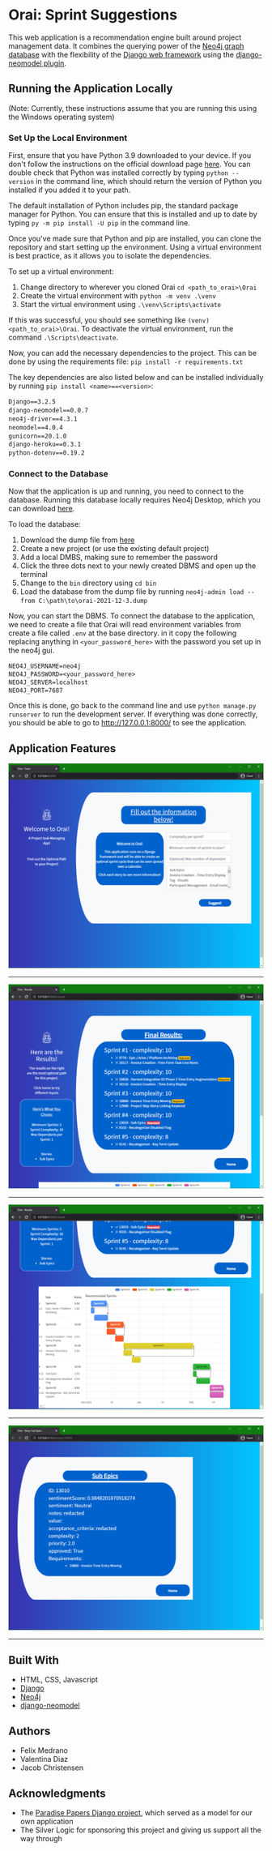 # Orai: Sprint Suggestions  

This web application is a recommendation engine built around project management data. It combines the querying power of the [Neo4j graph database](https://neo4j.com/) with the flexibility of the [Django web framework](https://www.djangoproject.com/) using the [django-neomodel plugin](https://github.com/neo4j-contrib/django-neomodel).

## Running the Application Locally
(Note: Currently, these instructions assume that you are running this using the Windows operating system)

### Set Up the Local Environment
First, ensure that you have Python 3.9 downloaded to your device. If you don't follow the instructions on the official download page [here](https://www.python.org/downloads/). You can double check that Python was installed correctly by typing `python --version` in the command line, which should return the version of Python you installed if you added it to your path. 

The default installation of Python includes pip, the standard package manager for Python. You can ensure that this is installed and up to date by typing `py -m pip install -U pip` in the command line. 

Once you've made sure that Python and pip are installed, you can clone the repository and start setting up the environment. Using a virtual environment is best practice, as it allows you to isolate the dependencies. 

To set up a virtual environment:

1. Change directory to wherever you cloned Orai `cd <path_to_orai>\Orai` 
2. Create the virtual environment with `python -m venv .\venv`
3. Start the virtual environment using `.\venv\Scripts\activate`

If this was successful, you should see something like `(venv) <path_to_orai>\Orai`. To deactivate the virtual environment, run the command `.\Scripts\deactivate`.

Now, you can add the necessary dependencies to the project. This can be done by using the requirements file:
`pip install -r requirements.txt`

The key dependencies are also listed below and can be installed individually by running `pip install <name>==<version>`:
```requirements.txt
Django==3.2.5
django-neomodel==0.0.7
neo4j-driver==4.3.1
neomodel==4.0.4
gunicorn==20.1.0
django-heroku==0.3.1
python-dotenv==0.19.2
```
### Connect to the Database
Now that the application is up and running, you need to connect to the database. Running this database locally requires Neo4j Desktop, which you can download [here](https://neo4j.com/download/). 

To load the database:

 1. Download the dump file from [here](https://drive.google.com/file/d/18v6ea16UnqW8dB9KP1bG7gaAN62_Oxbv/view?usp=sharing)
 2. Create a new project (or use the existing default project)
 3. Add a local DMBS, making sure to remember the password
 4. Click the three dots next to your newly created DBMS and open up the terminal
 5. Change to the `bin` directory using `cd bin`
 6. Load the database from the dump file by running `neo4j-admin load --from C:\path\to\orai-2021-12-3.dump` 
 

Now, you can start the DBMS. To connect the database to the application, we need to create a file that Orai will read environment variables from create a file called `.env` at the base directory. in it copy the following replacing anything in `<your_password_here>` with the password you set up in the neo4j gui.
```dotenv
NEO4J_USERNAME=neo4j
NEO4J_PASSWORD=<your_password_here>
NEO4J_SERVER=localhost
NEO4J_PORT=7687
```

Once this is done, go back to the command line and use `python manage.py runserver` to run the development server. If everything was done correctly, you should be able to go to http://127.0.0.1:8000/ to see the application. 

## Application Features

![Form](docs/form.png "Form")
_________

![Results](docs/results.png "Results")
_________

![Results Cont.](docs/results-cont.png "Results Cont.")
_________

![Story Details](docs/story-details.png "Results Cont.")
_________


## Built With

* HTML, CSS, Javascript
* [Django](https://www.djangoproject.com/)
* [Neo4j](https://neo4j.com/)
* [django-neomodel](https://github.com/neo4j-contrib/django-neomodel)

## Authors

* Felix Medrano
* Valentina Diaz
* Jacob Christensen

## Acknowledgments

* The [Paradise Papers Django project](https://github.com/neo4j-examples/paradise-papers-django), which served as a model for our own application
* The Silver Logic for sponsoring this project and giving us support all the way through


